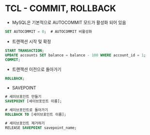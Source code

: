 # TCL - COMMIT, ROLLBACK
- MySQL은 기본적으로 AUTOCOMMIT 모드가 활성화 되어 있음
```sql
SET AUTOCOMMIT = 0;  # AUTOCOMMIT 비활성화 
``` 
- 트랜잭션 시작 및 확정
```sql
START TRANSACTION;
UPDATE accounts SET balance = balance - 100 WHERE account_id = 1;
COMMIT; 
```
- 트랜잭션 이전으로 돌아가기
```sql
ROLLBACK;
```
- SAVEPOINT
```sql
# 세이브포인트 만들기
SAVEPOINT [세이브포인트 이름];

# 세이브포인트로 돌아가기
ROLLBACK TO [세이브포인트 이름];

# 세이브포인트 제거하기
RELEASE SAVEPOINT savepoint_name;
``` 
